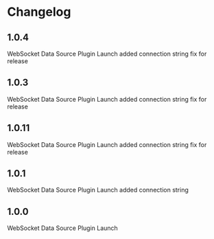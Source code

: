 # Changelog


## 1.0.4

WebSocket Data Source Plugin Launch added connection string fix for release

## 1.0.3

WebSocket Data Source Plugin Launch added connection string fix for release

## 1.0.11

WebSocket Data Source Plugin Launch added connection string fix for release

## 1.0.1

WebSocket Data Source Plugin Launch added connection string

## 1.0.0

WebSocket Data Source Plugin Launch
